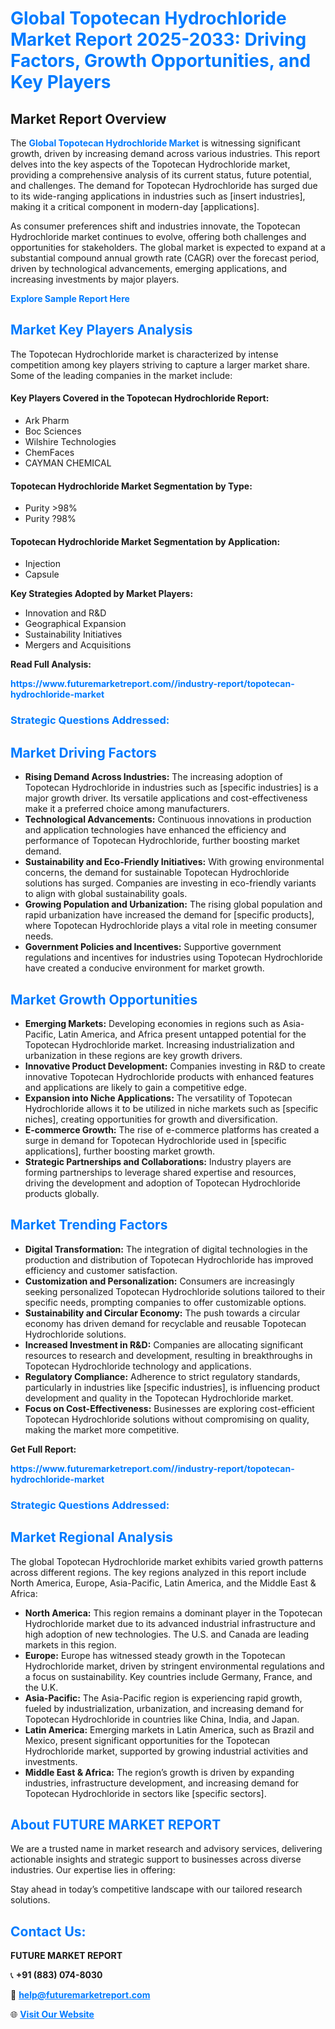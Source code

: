 <h1 style="color: #007BFF;">Global Topotecan Hydrochloride Market Report 2025-2033: Driving Factors, Growth Opportunities, and Key Players</h1>

<section id="overview">
<h2>Market Report Overview</h2>
<p>The <a href="https://www.futuremarketreport.com//industry-report/topotecan-hydrochloride-market" style="color: #007BFF; text-decoration: none;"><strong>Global Topotecan Hydrochloride Market</strong></a> is witnessing significant growth, driven by increasing demand across various industries. This report delves into the key aspects of the Topotecan Hydrochloride market, providing a comprehensive analysis of its current status, future potential, and challenges. The demand for Topotecan Hydrochloride has surged due to its wide-ranging applications in industries such as [insert industries], making it a critical component in modern-day [applications].</p>
<p>As consumer preferences shift and industries innovate, the Topotecan Hydrochloride market continues to evolve, offering both challenges and opportunities for stakeholders. The global market is expected to expand at a substantial compound annual growth rate (CAGR) over the forecast period, driven by technological advancements, emerging applications, and increasing investments by major players.</p>
</section>

<section id="overview">
<p><a href="https://www.futuremarketreport.com//request-sample/reportId=80302" style="color: #007BFF; text-decoration: none;"><strong>Explore Sample Report Here</strong></a></p>
</section>

<section id="key-players">
<h2 style="color: #007BFF;">Market Key Players Analysis</h2>
<p>The Topotecan Hydrochloride market is characterized by intense competition among key players striving to capture a larger market share. Some of the leading companies in the market include:</p>
<h4>Key Players Covered in the Topotecan Hydrochloride Report:</h4>
<ul><li>Ark Pharm</li><li>Boc Sciences</li><li>Wilshire Technologies</li><li>ChemFaces</li><li>CAYMAN CHEMICAL</li></ul>
<h4>Topotecan Hydrochloride Market Segmentation by Type:</h4>
<ul><li>Purity &gt;98%</li><li>Purity ?98%</li></ul>

<h4>Topotecan Hydrochloride Market Segmentation by Application:</h4>
<ul><li>Injection</li><li>Capsule</li></ul>
<p><strong>Key Strategies Adopted by Market Players:</strong></p>
<ul>
<li>Innovation and R&D</li>
<li>Geographical Expansion</li>
<li>Sustainability Initiatives</li>
<li>Mergers and Acquisitions</li>
</ul>
</section>

<section>
<p><strong>Read Full Analysis: </strong></p><a href="https://www.futuremarketreport.com//industry-report/topotecan-hydrochloride-market" style="color: #007BFF; text-decoration: none;"><strong>https://www.futuremarketreport.com//industry-report/topotecan-hydrochloride-market</strong></a>
<h3 style="color: #007BFF;">Strategic Questions Addressed:</h3>
</section>

<section id="driving-factors">
<h2 style="color: #007BFF;">Market Driving Factors</h2>
<ul>
<li><strong>Rising Demand Across Industries:</strong> The increasing adoption of Topotecan Hydrochloride in industries such as [specific industries] is a major growth driver. Its versatile applications and cost-effectiveness make it a preferred choice among manufacturers.</li>
<li><strong>Technological Advancements:</strong> Continuous innovations in production and application technologies have enhanced the efficiency and performance of Topotecan Hydrochloride, further boosting market demand.</li>
<li><strong>Sustainability and Eco-Friendly Initiatives:</strong> With growing environmental concerns, the demand for sustainable Topotecan Hydrochloride solutions has surged. Companies are investing in eco-friendly variants to align with global sustainability goals.</li>
<li><strong>Growing Population and Urbanization:</strong> The rising global population and rapid urbanization have increased the demand for [specific products], where Topotecan Hydrochloride plays a vital role in meeting consumer needs.</li>
<li><strong>Government Policies and Incentives:</strong> Supportive government regulations and incentives for industries using Topotecan Hydrochloride have created a conducive environment for market growth.</li>
</ul>
</section>

<section id="growth-opportunities">
<h2 style="color: #007BFF;">Market Growth Opportunities</h2>
<ul>
<li><strong>Emerging Markets:</strong> Developing economies in regions such as Asia-Pacific, Latin America, and Africa present untapped potential for the Topotecan Hydrochloride market. Increasing industrialization and urbanization in these regions are key growth drivers.</li>
<li><strong>Innovative Product Development:</strong> Companies investing in R&D to create innovative Topotecan Hydrochloride products with enhanced features and applications are likely to gain a competitive edge.</li>
<li><strong>Expansion into Niche Applications:</strong> The versatility of Topotecan Hydrochloride allows it to be utilized in niche markets such as [specific niches], creating opportunities for growth and diversification.</li>
<li><strong>E-commerce Growth:</strong> The rise of e-commerce platforms has created a surge in demand for Topotecan Hydrochloride used in [specific applications], further boosting market growth.</li>
<li><strong>Strategic Partnerships and Collaborations:</strong> Industry players are forming partnerships to leverage shared expertise and resources, driving the development and adoption of Topotecan Hydrochloride products globally.</li>
</ul>
</section>

<section id="trending-factors">
<h2 style="color: #007BFF;">Market Trending Factors</h2>
<ul>
<li><strong>Digital Transformation:</strong> The integration of digital technologies in the production and distribution of Topotecan Hydrochloride has improved efficiency and customer satisfaction.</li>
<li><strong>Customization and Personalization:</strong> Consumers are increasingly seeking personalized Topotecan Hydrochloride solutions tailored to their specific needs, prompting companies to offer customizable options.</li>
<li><strong>Sustainability and Circular Economy:</strong> The push towards a circular economy has driven demand for recyclable and reusable Topotecan Hydrochloride solutions.</li>
<li><strong>Increased Investment in R&D:</strong> Companies are allocating significant resources to research and development, resulting in breakthroughs in Topotecan Hydrochloride technology and applications.</li>
<li><strong>Regulatory Compliance:</strong> Adherence to strict regulatory standards, particularly in industries like [specific industries], is influencing product development and quality in the Topotecan Hydrochloride market.</li>
<li><strong>Focus on Cost-Effectiveness:</strong> Businesses are exploring cost-efficient Topotecan Hydrochloride solutions without compromising on quality, making the market more competitive.</li>
</ul>
</section>

<section>
<p><strong>Get Full Report: </strong></p><a href="https://www.futuremarketreport.com//industry-report/topotecan-hydrochloride-market" style="color: #007BFF; text-decoration: none;"><strong>https://www.futuremarketreport.com//industry-report/topotecan-hydrochloride-market</strong></a>
<h3 style="color: #007BFF;">Strategic Questions Addressed:</h3>
</section>


<section id="regional-analysis">
<h2 style="color: #007BFF;">Market Regional Analysis</h2>
<p>The global Topotecan Hydrochloride market exhibits varied growth patterns across different regions. The key regions analyzed in this report include North America, Europe, Asia-Pacific, Latin America, and the Middle East & Africa:</p>
<ul>
<li><strong>North America:</strong> This region remains a dominant player in the Topotecan Hydrochloride market due to its advanced industrial infrastructure and high adoption of new technologies. The U.S. and Canada are leading markets in this region.</li>
<li><strong>Europe:</strong> Europe has witnessed steady growth in the Topotecan Hydrochloride market, driven by stringent environmental regulations and a focus on sustainability. Key countries include Germany, France, and the U.K.</li>
<li><strong>Asia-Pacific:</strong> The Asia-Pacific region is experiencing rapid growth, fueled by industrialization, urbanization, and increasing demand for Topotecan Hydrochloride in countries like China, India, and Japan.</li>
<li><strong>Latin America:</strong> Emerging markets in Latin America, such as Brazil and Mexico, present significant opportunities for the Topotecan Hydrochloride market, supported by growing industrial activities and investments.</li>
<li><strong>Middle East & Africa:</strong> The region’s growth is driven by expanding industries, infrastructure development, and increasing demand for Topotecan Hydrochloride in sectors like [specific sectors].</li>
</ul>
</section>

<footer>
<h2 style="color: #007BFF;">About FUTURE MARKET REPORT</h2>
<p>We are a trusted name in market research and advisory services, delivering actionable insights and strategic support to businesses across diverse industries. Our expertise lies in offering:</p>

<p>Stay ahead in today’s competitive landscape with our tailored research solutions.</p>

<h2 style="color: #007BFF;">Contact Us:</h2>
<p><strong>FUTURE MARKET REPORT</strong></p>
<p>📞 <strong>+91 (883) 074-8030</strong></p>
<p>📧 <strong><a href="mailto:help@futuremarketreport.com" style="color: #007BFF;">help@futuremarketreport.com</a></strong></p>
<p>🌐 <strong><a href="https://www.futuremarketreport.com/" style="color: #007BFF;">Visit Our Website</a></strong></p>
</footer>